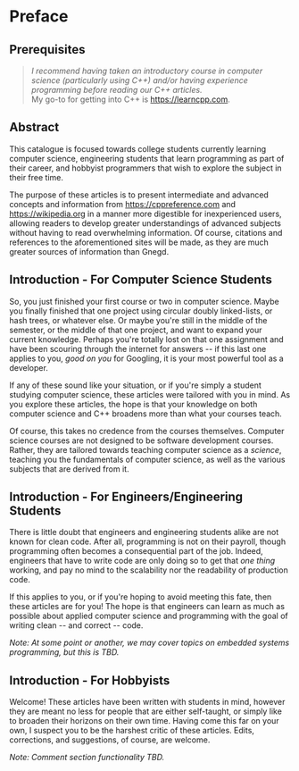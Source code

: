 # Preface

## Prerequisites
> *I recommend having taken an introductory course in computer science (particularly using C++) and/or having experience programming before reading our C++ articles.* <br>
> My go-to for getting into C++ is https://learncpp.com.

## Abstract
This catalogue is focused towards college students currently learning computer science, engineering students that learn programming as part of their career, and hobbyist programmers that wish to explore the subject in their free time.

The purpose of these articles is to present intermediate and advanced concepts and information from https://cppreference.com and https://wikipedia.org in a manner more digestible for inexperienced users, allowing readers to develop greater understandings of advanced subjects without having to read overwhelming information. Of course, citations and references to the aforementioned sites will be made, as they are much greater sources of information than Gnegd.

## Introduction - For Computer Science Students
So, you just finished your first course or two in computer science. Maybe you finally finished that one project using circular doubly linked-lists, or hash trees, or whatever else. Or maybe you're still in the middle of the semester, or the middle of that one project, and want to expand your current knowledge. Perhaps you're totally lost on that one assignment and have been scouring through the internet for answers -- if this last one applies to you, *good on you* for Googling, it is your most powerful tool as a developer.

If any of these sound like your situation, or if you're simply a student studying computer science, these articles were tailored with you in mind. As you explore these articles, the hope is that your knowledge on both computer science and C++ broadens more than what your courses teach.

Of course, this takes no credence from the courses themselves. Computer science courses are not designed to be software development courses. Rather, they are tailored towards teaching computer science as a *science*, teaching you the fundamentals of computer science, as well as the various subjects that are derived from it.

## Introduction - For Engineers/Engineering Students
There is little doubt that engineers and engineering students alike are not known for clean code. After all, programming is not on their payroll, though programming often becomes a consequential part of the job. Indeed, engineers that have to write code are only doing so to get that *one thing* working, and pay no mind to the scalability nor the readability of production code.

If this applies to you, or if you're hoping to avoid meeting this fate, then these articles are for you! The hope is that engineers can learn as much as possible about applied computer science and programming with the goal of writing clean -- and correct -- code.

*Note: At some point or another, we may cover topics on embedded systems programming, but this is TBD.*

## Introduction - For Hobbyists
Welcome! These articles have been written with students in mind, however they are meant no less for people that are either self-taught, or simply like to broaden their horizons on their own time. Having come this far on your own, I suspect you to be the harshest critic of these articles. Edits, corrections, and suggestions, of course, are welcome.

*Note: Comment section functionality TBD.*